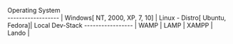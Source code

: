 Operating System     
------------------ |
Windows[ NT, 2000, XP, 7, 10] |
Linux - Distro[ Ubuntu, Fedora]|
Local Dev-Stack
----------------- |
WAMP |
LAMP |
XAMPP |
Lando |
                                
